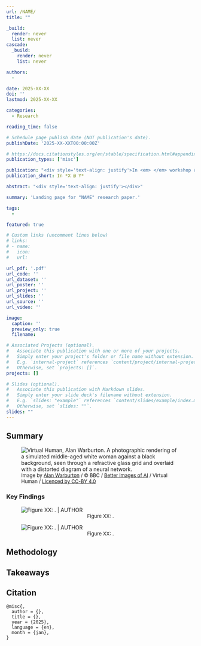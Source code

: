 ```yaml
---
url: /NAME/
title: ""

_build:
  render: never
  list: never
cascade:
  _build:
    render: never
    list: never

authors:
  - 

date: 2025-XX-XX
doi: ''
lastmod: 2025-XX-XX

categories: 
  - Research

reading_time: false

# Schedule page publish date (NOT publication's date).
publishDate: '2025-XX-XXT00:00:00Z'

# https://docs.citationstyles.org/en/stable/specification.html#appendix-iii-types
publication_types: ['misc']

publication: "<div style='text-align: justify'>In <em> </em> workshop at <em></em></div>"
publication_short: In *X @ Y*

abstract: "<div style='text-align: justify'></div>"

summary: 'Landing page for "NAME" research paper.'

tags:
  - 

featured: true

# Custom links (uncomment lines below)
# links:
# - name: 
#   icon: 
#   url: 

url_pdf: '.pdf'
url_code: ''
url_dataset: ''
url_poster: ''
url_project: ''
url_slides: ''
url_source: ''
url_video: ''

image:
  caption: ''
  preview_only: true
  filename: 

# Associated Projects (optional).
#   Associate this publication with one or more of your projects.
#   Simply enter your project's folder or file name without extension.
#   E.g. `internal-project` references `content/project/internal-project/index.md`.
#   Otherwise, set `projects: []`.
projects: []

# Slides (optional).
#   Associate this publication with Markdown slides.
#   Simply enter your slide deck's filename without extension.
#   E.g. `slides: "example"` references `content/slides/example/index.md`.
#   Otherwise, set `slides: ""`.
slides: ""
---
```


## Summary

<div style="text-align: justify">



</div>

<figure>
    <img src="Alan-Warburton_VirtualHuman_1280x720.jpeg"
         alt="Virtual Human, Alan Warburton. A photographic rendering of a simulated middle-aged white woman against a black background, seen through a refractive glass grid and overlaid with a distorted diagram of a neural network.">
    <figcaption style="font-size:small">Image by <a href="https://alanwarburton.co.uk/" target="_blank" rel="noreferrer noopener">Alan Warburton</a> / © BBC / <a href="https://www.betterimagesofai.org" target="_blank" rel="noreferrer noopener">Better Images of AI</a> / Virtual Human / <a href="https://creativecommons.org/licenses/by/4.0/" target="_blank" rel="noreferrer noopener">Licenced by CC-BY 4.0</a></figcaption>
</figure>

### Key Findings

<div style="text-align: justify">

</div>

<div class="grid grid-cols-1 items-start md:items-center gap-x-8 gap-y-8 sm:gap-y-16 md:grid-cols-2">
<div><figure>
    <img src=".png"
         alt="Figure XX: . | AUTHOR">
    <figcaption style="text-align:center; font-size:small">Figure XX: .</figcaption>
</figure></div>
<div><figure>
    <img src=".png"
         alt="Figure XX: . | AUTHOR">
    <figcaption style="text-align:center; font-size:small">Figure XX: . </figcaption>
</figure></div>
</div>

## Methodology

<div style="text-align: justify">


</div>

## Takeaways
 
<div style="text-align: justify">


</div>

## Citation

```text
@misc{,
  author = {},
  title = {},
  year = {2025},
  language = {en},
  month = {jan},
}
```